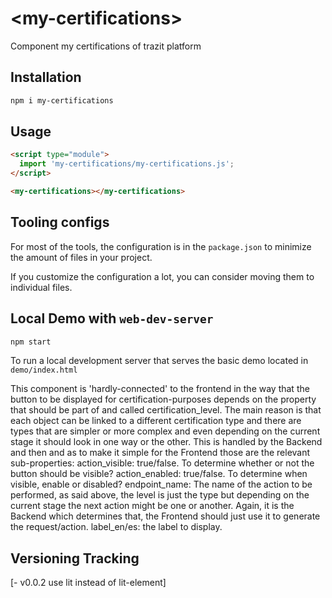 # \<my-certifications>
Component my certifications of trazit platform

## Installation

```bash
npm i my-certifications
```

## Usage

```html
<script type="module">
  import 'my-certifications/my-certifications.js';
</script>

<my-certifications></my-certifications>
```



## Tooling configs

For most of the tools, the configuration is in the `package.json` to minimize the amount of files in your project.

If you customize the configuration a lot, you can consider moving them to individual files.

## Local Demo with `web-dev-server`

```bash
npm start
```

To run a local development server that serves the basic demo located in `demo/index.html`

This component is 'hardly-connected' to the frontend in the way that the button to be displayed for certification-purposes depends on the property that should be part of and called certification_level.
The main reason is that each object can be linked to a different certification type and there are types 
that are simpler or more complex and even depending on the current stage it should look in one way or the other. This is handled by the Backend and then and as to make it simple for the Frontend those are the relevant sub-properties:
  action_visible: true/false. To determine whether or not the button should be visible? 
  action_enabled: true/false. To determine when visible, enable or disabled?
  endpoint_name: The name of the action to be performed, as said above, the level is just the type but      depending on the current stage the next action might be one or another. Again, it is the Backend which determines that, the Frontend should just use it to generate the request/action.
  label_en/es: the label to display.

## Versioning Tracking
[- v0.0.2 use lit instead of lit-element]
